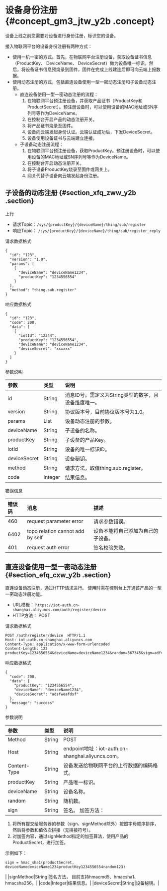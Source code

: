 # 设备身份注册 {#concept_gm3_jtw_y2b .concept}

设备上线之前您需要对设备进行身份注册，标识您的设备。

接入物联网平台的设备身份注册有两种方式：

-   使用一机一密的方式。首先，在物联网平台注册设备，获取设备证书信息（ProductKey、 DeviceName、 DeviceSecret）做为设备唯一标识。然后，将设备证书信息预烧录到固件，固件在完成上线建连后即可向云端上报数据。
-   使用动态注册的方式，包括直连设备使用一型一密动态注册和子设备动态注册。
    -   直连设备使用一型一密动态注册的流程：
        1.  在物联网平台预注册设备，并获取产品证书（ProductKey和ProductSecret）。预注册设备时，可以使用设备的MAC地址或SN序列号等作为DeviceName。
        2.  在控制台开启产品的动态注册开关。
        3.  将产品证书烧录至固件。
        4.  设备向云端发起身份认证。云端认证成功后，下发DeviceSecret。
        5.  设备使用设备证书与云端建立连接。
    -   子设备动态注册流程：
        1.  在物联网平台预注册设备，获取ProductKey。预注册设备时，可以使用设备的MAC地址或SN序列号等作为DeviceName。
        2.  在控制台开启动态注册开关。
        3.  将子设备ProductKey烧录至固件或网关上。
        4.  网关代替子设备向云端发起身份注册。

## 子设备的动态注册 {#section_xfq_zww_y2b .section}

上行

-   请求Topic：`/sys/{productKey}/{deviceName}/thing/sub/register`
-   响应Topic： `/sys/{productKey}/{deviceName}/thing/sub/register_reply`

请求数据格式

``` {#codeblock_i88_nte_8ab}
{
  "id": "123",
  "version": "1.0",
  "params": [
    {
      "deviceName": "deviceName1234",
      "productKey": "1234556554"
    }
  ],
  "method": "thing.sub.register"
}
```

响应数据格式

``` {#codeblock_obs_57h_2iv}
{
  "id": "123",
  "code": 200,
  "data": [
    {
      "iotId": "12344",
      "productKey": "1234556554",
      "deviceName": "deviceName1234",
      "deviceSecret": "xxxxxx"
    }
  ]
}
```

参数说明

|参数|类型|说明|
|:-|:-|:-|
|id|String|消息ID号。需定义为String类型的数字，且设备维度唯一。|
|version|String|协议版本号，目前协议版本号为1.0。|
|params|List|设备动态注册的参数。|
|deviceName|String|子设备的名称。|
|productKey|String|子设备的产品Key。|
|iotId|String|设备的唯一标识ID。|
|deviceSecret|String|设备秘钥。|
|method|String|请求方法，取值thing.sub.register。|
|code|Integer|结果信息。|

错误信息

|错误码|消息|描述|
|:--|:-|:-|
|460|request parameter error|请求参数错误。|
|6402|topo relation cannot add by self|设备不能将自己添加为自己的子设备。|
|401|request auth error|签名校验失败。|

## 直连设备使用一型一密动态注册 {#section_efq_cxw_y2b .section}

直连设备动态注册，通过HTTP请求进行。 使用时需在控制台上开通该产品的一型一密动态注册功能。

-   URL模板： `https://iot-auth.cn-shanghai.aliyuncs.com/auth/register/device`
-   HTTP方法： POST

请求数据格式

``` {#codeblock_vdb_f27_why}
POST /auth/register/device  HTTP/1.1
Host: iot-auth.cn-shanghai.aliyuncs.com
Content-Type: application/x-www-form-urlencoded
Content-Length: 123
productKey=1234556554&deviceName=deviceName1234&random=567345&sign=adfv123hdfdh&signMethod=HmacMD5
```

响应数据格式

``` {#codeblock_it6_eqk_m5w}
{
  "code": 200,
  "data": {
    "productKey": "1234556554",
    "deviceName": "deviceName1234",
    "deviceSecret": "adsfweafdsf"
  },
  "message": "success"
}
```

参数说明

|参数|类型|说明|
|:-|:-|:-|
|Method|String|POST|
|Host|String|endpoint地址：iot-auth.cn-shanghai.aliyuncs.com。|
|Content-Type|String|设备发送给物联网平台的上行数据的编码格式。|
|productKey|String|产品唯一标识。|
|deviceName|String|设备名称。|
|random|String|随机数。|
|sign|String|签名。 加签方法：

 1.  将所有提交给服务器的参数（sign、signMethod除外）按照字母顺序排序，然后将参数和值依次拼接（无拼接符号）。
2.  对加签内容，通过signMethod指定的加签算法，使用产品的ProductSecret，进行加签。

 示例如下：

 ``` {#codeblock_ff4_r80_lpz}
sign = hmac_sha1(productSecret, deviceNamedeviceName1234productKey1234556554random123)
```

 |
|signMethod|String|签名方法， 目前支持hmacmd5、hmacsha1、hmacsha256。|
|code|Integer|结果信息。|
|deviceSecret|String|设备秘钥。|

